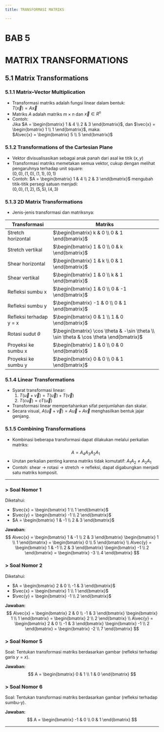 ```yaml
---
title: TRANSFORMASI MATRIKS

---
```


# BAB 5

# MATRIX TRANSFORMATIONS

## 5.1 Matrix Transformations

### 5.1.1 Matrix–Vector Multiplication
- Transformasi matriks adalah fungsi linear dalam bentuk:  
  $T(\vec{x}) = A\vec{x}$
- Matriks $A$ adalah matriks $m \times n$ dan $\vec{x} \in {R}^n$
- Contoh:  
  Jika $A = \begin{bmatrix} 1 & 4 \\ 2 & 3 \end{bmatrix}$, dan $\vec{x} = \begin{bmatrix} 1 \\ 1 \end{bmatrix}$, maka:  
  $A\vec{x} = \begin{bmatrix} 5 \\ 5 \end{bmatrix}$

### 5.1.2 Transformations of the Cartesian Plane
- Vektor divisualisasikan sebagai anak panah dari asal ke titik $(x, y)$
- Transformasi matriks memetakan semua vektor, cukup dengan melihat pengaruhnya terhadap unit square:  
  $(0,0), (1,0), (1,1), (0,1)$
- Contoh: $A = \begin{bmatrix} 1 & 4 \\ 2 & 3 \end{bmatrix}$ mengubah titik-titik persegi satuan menjadi:  
  $(0,0), (1,2), (5,5), (4,3)$

### 5.1.3 2D Matrix Transformations
- Jenis-jenis transformasi dan matriksnya:

| Transformasi              | Matriks                                       |
|---------------------------|-----------------------------------------------|
| Stretch horizontal        | $\begin{bmatrix} k & 0 \\ 0 & 1 \end{bmatrix}$ |
| Stretch vertikal          | $\begin{bmatrix} 1 & 0 \\ 0 & k \end{bmatrix}$ |
| Shear horizontal          | $\begin{bmatrix} 1 & k \\ 0 & 1 \end{bmatrix}$ |
| Shear vertikal            | $\begin{bmatrix} 1 & 0 \\ k & 1 \end{bmatrix}$ |
| Refleksi sumbu x          | $\begin{bmatrix} 1 & 0 \\ 0 & -1 \end{bmatrix}$ |
| Refleksi sumbu y          | $\begin{bmatrix} -1 & 0 \\ 0 & 1 \end{bmatrix}$ |
| Refleksi terhadap y = x   | $\begin{bmatrix} 0 & 1 \\ 1 & 0 \end{bmatrix}$ |
| Rotasi sudut $\theta$      | $\begin{bmatrix} \cos \theta & -\sin \theta \\ \sin \theta & \cos \theta \end{bmatrix}$ |
| Proyeksi ke sumbu x       | $\begin{bmatrix} 1 & 0 \\ 0 & 0 \end{bmatrix}$ |
| Proyeksi ke sumbu y       | $\begin{bmatrix} 0 & 0 \\ 0 & 1 \end{bmatrix}$ |

### 5.1.4 Linear Transformations
- Syarat transformasi linear:
  1. $T(\vec{u} + \vec{v}) = T(\vec{u}) + T(\vec{v})$
  2. $T(c \vec{u}) = c T(\vec{u})$
- Transformasi linear mempertahankan sifat penjumlahan dan skalar.
- Secara visual, $A(\vec{u} + \vec{v}) = A\vec{u} + A\vec{v}$ menghasilkan bentuk jajar genjang.

### 5.1.5 Combining Transformations
- Kombinasi beberapa transformasi dapat dilakukan melalui perkalian matriks:
  $$
  A = A_4 A_3 A_2 A_1
  $$
- Urutan perkalian penting karena matriks tidak komutatif: $A_1A_2 \ne A_2A_1$
- Contoh: shear $\rightarrow$ rotasi $\rightarrow$ stretch $\rightarrow$ refleksi, dapat digabungkan menjadi satu matriks komposit.

---
### > Soal Nomor 1
Diketahui:
- $\vec{x} = \begin{bmatrix} 1 \\ 1 \end{bmatrix}$
- $\vec{y} = \begin{bmatrix} -1 \\ 2 \end{bmatrix}$
- $A = \begin{bmatrix} 1 & -1 \\ 2 & 3 \end{bmatrix}$

**Jawaban:**
$$
A\vec{x} = \begin{bmatrix} 1 & -1 \\ 2 & 3 \end{bmatrix} \begin{bmatrix} 1 \\ 1 \end{bmatrix} = \begin{bmatrix} 0 \\ 5 \end{bmatrix} \\
A\vec{y} = \begin{bmatrix} 1 & -1 \\ 2 & 3 \end{bmatrix} \begin{bmatrix} -1 \\ 2 \end{bmatrix} = \begin{bmatrix} -3 \\ 4 \end{bmatrix}
$$

### > Soal Nomor 2
Diketahui:
- $A = \begin{bmatrix} 2 & 0 \\ -1 & 3 \end{bmatrix}$
- $\vec{x} = \begin{bmatrix} 1 \\ 1 \end{bmatrix}$
- $\vec{y} = \begin{bmatrix} -1 \\ 2 \end{bmatrix}$

**Jawaban:**
$$
A\vec{x} = \begin{bmatrix} 2 & 0 \\ -1 & 3 \end{bmatrix} \begin{bmatrix} 1 \\ 1 \end{bmatrix} = \begin{bmatrix} 2 \\ 2 \end{bmatrix} \\
A\vec{y} = \begin{bmatrix} 2 & 0 \\ -1 & 3 \end{bmatrix} \begin{bmatrix} -1 \\ 2 \end{bmatrix} = \begin{bmatrix} -2 \\ 7 \end{bmatrix}
$$

### > Soal Nomor 5
Soal: Tentukan transformasi matriks berdasarkan gambar (refleksi terhadap garis $y = x$).

**Jawaban:**
$$
A = \begin{bmatrix} 0 & 1 \\ 1 & 0 \end{bmatrix}
$$

### > Soal Nomor 6
Soal: Tentukan transformasi matriks berdasarkan gambar (refleksi terhadap sumbu-y).

**Jawaban:**
$$
A = \begin{bmatrix} -1 & 0 \\ 0 & 1 \end{bmatrix}
$$

---
